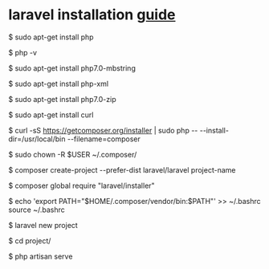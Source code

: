 # laravel installation [guide](https://medium.com/@rgdev/como-instalar-o-laravel-5-4-no-ubuntu-16-04-a80c047c2978)

\$ sudo apt-get install php

\$ php -v

\$ sudo apt-get install php7.0-mbstring

\$ sudo apt-get install php-xml

\$ sudo apt-get install php7.0-zip

\$ sudo apt-get install curl

\$ curl -sS https://getcomposer.org/installer | sudo php -- --install-dir=/usr/local/bin --filename=composer

\$ sudo chown -R \$USER ~/.composer/

\$ composer create-project --prefer-dist laravel/laravel project-name

\$ composer global require "laravel/installer"

$ echo 'export PATH="$HOME/.composer/vendor/bin:\$PATH"' >> ~/.bashrc
source ~/.bashrc

\$ laravel new project

\$ cd project/

\$ php artisan serve
